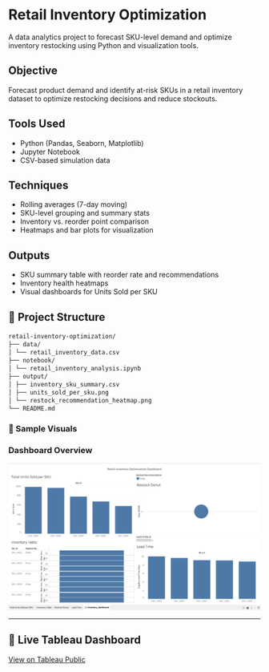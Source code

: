 # Retail Inventory Optimization

A data analytics project to forecast SKU-level demand and optimize inventory restocking using Python and visualization tools.

## Objective
Forecast product demand and identify at-risk SKUs in a retail inventory dataset to optimize restocking decisions and reduce stockouts.

## Tools Used
- Python (Pandas, Seaborn, Matplotlib)
- Jupyter Notebook
- CSV-based simulation data

## Techniques
- Rolling averages (7-day moving)
- SKU-level grouping and summary stats
- Inventory vs. reorder point comparison
- Heatmaps and bar plots for visualization

## Outputs
- SKU summary table with reorder rate and recommendations
- Inventory health heatmaps
- Visual dashboards for Units Sold per SKU

## 📂 Project Structure
```
retail-inventory-optimization/
├── data/
│ └── retail_inventory_data.csv
├── notebook/
│ └── retail_inventory_analysis.ipynb
├── output/
│ ├── inventory_sku_summary.csv
│ ├── units_sold_per_sku.png
│ └── restock_recommendation_heatmap.png
└── README.md
```
### 📸 Sample Visuals

### Dashboard Overview
![Inventory Dashboard](inventory_dashboard.png)

---

## 🔗 Live Tableau Dashboard
[View on Tableau Public](https://public.tableau.com/views/RetailInventoryOptimizationDashboard/Inventory_dashboard)

